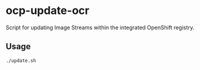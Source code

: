 # ocp-update-ocr
Script for updating Image Streams within the integrated OpenShift registry.

## Usage
```./update.sh```
